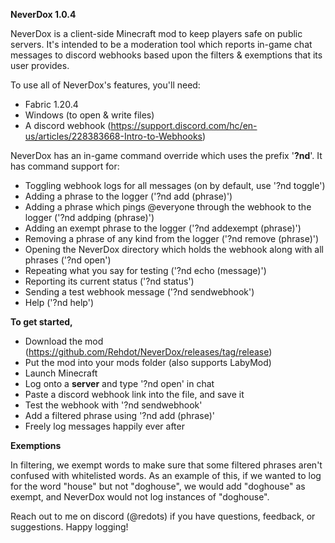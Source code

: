 **NeverDox 1.0.4**

NeverDox is a client-side Minecraft mod to keep players safe on public servers.
It's intended to be a moderation tool which reports in-game chat messages to discord webhooks based upon the filters & exemptions that its user provides.


To use all of NeverDox's features, you'll need:
- Fabric 1.20.4
- Windows (to open & write files)
- A discord webhook (https://support.discord.com/hc/en-us/articles/228383668-Intro-to-Webhooks)


NeverDox has an in-game command override which uses the prefix '**?nd**'.
It has command support for:
- Toggling webhook logs for all messages (on by default, use '?nd toggle')
- Adding a phrase to the logger ('?nd add (phrase)')
- Adding a phrase which pings @everyone through the webhook to the logger ('?nd addping (phrase)')
- Adding an exempt phrase to the logger ('?nd addexempt (phrase)')
- Removing a phrase of any kind from the logger ('?nd remove (phrase)')
- Opening the NeverDox directory which holds the webhook along with all phrases ('?nd open')
- Repeating what you say for testing ('?nd echo (message)')
- Reporting its current status ('?nd status')
- Sending a test webhook message ('?nd sendwebhook')
- Help ('?nd help')


**To get started,**
- Download the mod (https://github.com/Rehdot/NeverDox/releases/tag/release)
- Put the mod into your mods folder (also supports LabyMod)
- Launch Minecraft
- Log onto a **server** and type '?nd open' in chat
- Paste a discord webhook link into the file, and save it
- Test the webhook with '?nd sendwebhook'
- Add a filtered phrase using '?nd add (phrase)'
- Freely log messages happily ever after


**Exemptions**

In filtering, we exempt words to make sure that some filtered phrases aren't confused with whitelisted words.
As an example of this, if we wanted to log for the word "house" but not "doghouse", we would add "doghouse" as exempt, and NeverDox would not log instances of "doghouse".


Reach out to me on discord (@redots) if you have questions, feedback, or suggestions. Happy logging!
